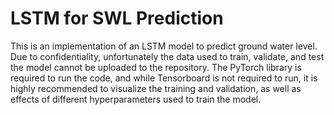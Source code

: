 # LSTM for SWL Prediction
This is an implementation of an LSTM model to predict ground water level. Due to confidentiality, unfortunately the data used to train, validate, and test the model cannot be uploaded to the repository. The PyTorch library is required to run the code, and while Tensorboard is not required to run, it is highly recommended to visualize the training and validation, as well as effects of different hyperparameters used to train the model.

